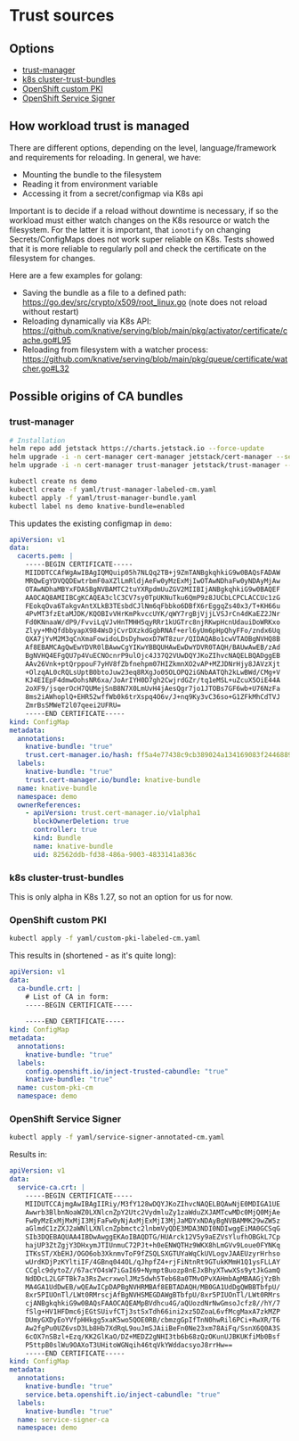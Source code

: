# Trust sources

## Options
- [trust-manager](https://cert-manager.io/docs/trust/trust-manager/)
- [k8s cluster-trust-bundles](https://kubernetes.io/docs/reference/access-authn-authz/certificate-signing-requests/#cluster-trust-bundles)
- [OpenShift custom PKI](https://docs.openshift.com/container-platform/4.14/networking/configuring-a-custom-pki.html)
- [OpenShift Service Signer](https://docs.openshift.com/container-platform/4.14/security/certificates/service-serving-certificate.html)


## How workload trust is managed

There are different options, depending on the level, language/framework and requirements for reloading. In general, we have:

* Mounting the bundle to the filesystem
* Reading it from environment variable
* Accessing it from a secret/configmap via K8s api

Important is to decide if a reload without downtime is necessary, if so the workload must either watch changes on the K8s resource or watch the filesystem.
For the latter it is important, that `ionotify` on changing Secrets/ConfigMaps does not work super reliable on K8s. Tests showed that it is more reliable to regularly poll and check the certificate on the filesystem for changes.

Here are a few examples for golang:

* Saving the bundle as a file to a defined path: https://go.dev/src/crypto/x509/root_linux.go (note does not reload without restart)
* Reloading dynamically via K8s API: https://github.com/knative/serving/blob/main/pkg/activator/certificate/cache.go#L95
* Reloading from filesystem with a watcher process: https://github.com/knative/serving/blob/main/pkg/queue/certificate/watcher.go#L32


## Possible origins of CA bundles

### trust-manager

```bash
# Installation
helm repo add jetstack https://charts.jetstack.io --force-update
helm upgrade -i -n cert-manager cert-manager jetstack/cert-manager --set installCRDs=true --wait --create-namespace
helm upgrade -i -n cert-manager trust-manager jetstack/trust-manager --wait

kubectl create ns demo
kubectl create -f yaml/trust-manager-labeled-cm.yaml
kubectl apply -f yaml/trust-manager-bundle.yaml
kubectl label ns demo knative-bundle=enabled
```

This updates the existing configmap in `demo`:

```yaml
apiVersion: v1
data:
  cacerts.pem: |
    -----BEGIN CERTIFICATE-----
    MIIDDTCCAfWgAwIBAgIQMQuip05h7NLQq2TB+j9ZmTANBgkqhkiG9w0BAQsFADAW
    MRQwEgYDVQQDEwtrbmF0aXZlLmRldjAeFw0yMzExMjIwOTAwNDhaFw0yNDAyMjAw
    OTAwNDhaMBYxFDASBgNVBAMTC2tuYXRpdmUuZGV2MIIBIjANBgkqhkiG9w0BAQEF
    AAOCAQ8AMIIBCgKCAQEA3clC3CV7sy0TpUKNuTku6QmP9z8JUCbLCPCLACCUc1zG
    FEokqOva6TakgvAntXLkB3TEsbdCJlNm6qFbbko6DBfX6rEggqZs40x3/T+KH66u
    4PvMT3fzEtaMJDK/KQOBIvVHrKmPkvccUYK/qWY7rgBjVjjLVSJrCn4dKaEZ2JNr
    Fd0KNnaaW/dP9/FvviLqVJvHnTMHH5qyRRr1kUGTrc8njRKwpHcnUdauiDoWRKxo
    Zlyy+MhQfdbbyapX984WsDjCvrDXzkdGgbRNAf+erl6yUm6pHpQhyFFo/zndx6Uq
    QXA7jYvM2M3qCnXmaFowidoLDsDyhwoxD7WT8zur/QIDAQABo1cwVTAOBgNVHQ8B
    Af8EBAMCAgQwEwYDVR0lBAwwCgYIKwYBBQUHAwEwDwYDVR0TAQH/BAUwAwEB/zAd
    BgNVHQ4EFgQU7p4VuECNOcnrP9ulOjc4J37Q2VUwDQYJKoZIhvcNAQELBQADggEB
    AAv26Vnk+ptQrppouF7yHV8fZbfnehpm07HIZkmnXO2vAP+MZJDNrHjy8JAVzXjt
    +OlzqAL0cRQLsUptB0btoJuw23eq8RXgJo05OLOPQ2iGNbAATQh2kLwBWd/CMg+V
    KJ4EIEpF4dmwOohsNR6xa/JoArIYH0D7gh2CwjrdGZr/tq1eMSL+uZcuX5OiE44A
    2oXF9/jsqerOcH7QUMejSnB8N7X0LmUvH4jAesQgr7jo1JTOBs7GF6wb+U76NzFa
    8ms2iAWhoplQ+EHR52wffWb0k6trXspq4O6v/J+nq9Ky3vC36so+G1ZFkMhCdTVJ
    ZmrBsSMWeT2l07qeei2UFRU=
    -----END CERTIFICATE-----
kind: ConfigMap
metadata:
  annotations:
    knative-bundle: "true"
    trust.cert-manager.io/hash: ff5a4e77438c9cb389024a134169083f24468899229173f3fa1a3403f1c15acb
  labels:
    knative-bundle: "true"
    trust.cert-manager.io/bundle: knative-bundle
  name: knative-bundle
  namespace: demo
  ownerReferences:
    - apiVersion: trust.cert-manager.io/v1alpha1
      blockOwnerDeletion: true
      controller: true
      kind: Bundle
      name: knative-bundle
      uid: 82562ddb-fd38-486a-9003-4833141a836c
```

### k8s cluster-trust-bundles

This is only alpha in K8s 1.27, so not an option for us for now.


### OpenShift custom PKI

```bash
kubectl apply -f yaml/custom-pki-labeled-cm.yaml
```

This results in (shortened - as it's quite long):

```yaml
apiVersion: v1
data:
  ca-bundle.crt: |
    # List of CA in form:
    -----BEGIN CERTIFICATE-----
    
    -----END CERTIFICATE-----
kind: ConfigMap
metadata:
  annotations:
    knative-bundle: "true"
  labels:
    config.openshift.io/inject-trusted-cabundle: "true"
    knative-bundle: "true"
  name: custom-pki-cm
  namespace: demo
```

### OpenShift Service Signer

```bash
kubectl apply -f yaml/service-signer-annotated-cm.yaml
```

Results in:

```yaml
apiVersion: v1
data:
  service-ca.crt: |
    -----BEGIN CERTIFICATE-----
    MIIDUTCCAjmgAwIBAgIIRiy/M3fY128wDQYJKoZIhvcNAQELBQAwNjE0MDIGA1UE
    Awwrb3BlbnNoaWZ0LXNlcnZpY2Utc2VydmluZy1zaWduZXJAMTcwMDc0MjQ0MjAe
    Fw0yMzExMjMxMjI3MjFaFw0yNjAxMjExMjI3MjJaMDYxNDAyBgNVBAMMK29wZW5z
    aGlmdC1zZXJ2aWNlLXNlcnZpbmctc2lnbmVyQDE3MDA3NDI0NDIwggEiMA0GCSqG
    SIb3DQEBAQUAA4IBDwAwggEKAoIBAQDTG/HUArck12V5y9aEZVsYlufhOBGkL7Cp
    hajUP3ZtZgjY3DHxymJTIUnmuC72PJt+h0eENWQTHz9WKX8hLmGVv9Loue0FYNKq
    ITKsST/XbEHJ/OGO6ob3XknmvToF9fZSQLSXGTUYaWqCkUVLogvJAAEUzyrHrhso
    wUrdKDjPzKYltiIF/4GBnq044OL/qJhpfZ4+rjFiNtnRt9GTukKMmH1Q1ysFLLAY
    CCglc9dytoZ//67acYO4sW7iGaI69+NymptBuozp8nEJxBhyXTwwXSs9ytJkGamQ
    NdDDcL2LGFTBk7a3RsZwcrxwolJMz5dwh5Teb68a0TMvOPvXAHmbAgMBAAGjYzBh
    MA4GA1UdDwEB/wQEAwICpDAPBgNVHRMBAf8EBTADAQH/MB0GA1UdDgQWBBTbfpU/
    8xr5PIUOnTl/LWt0RMrscjAfBgNVHSMEGDAWgBTbfpU/8xr5PIUOnTl/LWt0RMrs
    cjANBgkqhkiG9w0BAQsFAAOCAQEAMpBVdhcu4G/aQUozdNrNwGmsoJcfz8//hY/7
    fSlg+HV1HFDmc6jEGtSUivfCTj3stSxTdh66ini2xz5DZoaL6vfMcgMaxA7zkMZP
    DUmyGXDyEoYVfpHHkgg5xaK5wo5QOE0RB/cbmzgGpIfTnN0hwRil6PCi+RwXR/T6
    Aw2fgPu0UZ6vsD3Lb8Hb7XdRqL9ouJmSJAiiBeFn0Ne23xm78AiFq/SsnX6Q0A3S
    6cOX7nSBzl+Ezq/KK2GlKaO/DZ+MEDZ2gNHI3tb6b68zQzOKunUJBKUKfiMb0Bsf
    P5ttpB0slWu9OAXoT3UHitoWGNqih46tqVkYWddacsyoJ8rrHw==
    -----END CERTIFICATE-----
kind: ConfigMap
metadata:
  annotations:
    knative-bundle: "true"
    service.beta.openshift.io/inject-cabundle: "true"
  labels:
    knative-bundle: "true"
  name: service-signer-ca
  namespace: demo
```

